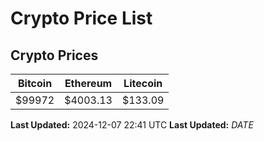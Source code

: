 # Crypto Price List

## Crypto Prices
| Bitcoin | Ethereum | Litecoin |
| ------- | -------- | -------- |
| $99972 | $4003.13 | $133.09 |
**Last Updated:** 2024-12-07 22:41 UTC
**Last Updated:** $DATE$
